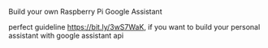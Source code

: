 Build your own Raspberry Pi Google Assistant

perfect guideline https://bit.ly/3wS7WaK, if you want to build your personal assistant with google assistant api 
